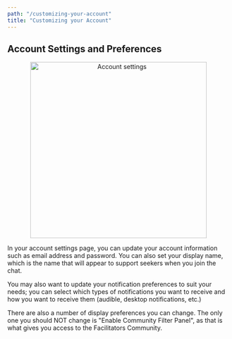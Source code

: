 ```yaml
---
path: "/customizing-your-account"
title: "Customizing your Account"
---
```


## Account Settings and Preferences

<p align="center">
<img src="/safesupport-web/images/account-settings.jpg" alt="Account settings" width="400" />
</p>

In your account settings page, you can update your account information such as email address and password. You can also set your display name, which is the name that will appear to support seekers when you join the chat.

You may also want to update your notification preferences to suit your needs; you can select which types of notifications you want to receive and how you want to receive them (audible, desktop notifications, etc.)

There are also a number of display preferences you can change. The only one you should NOT change is "Enable Community Filter Panel", as that is what gives you access to the Facilitators Community.